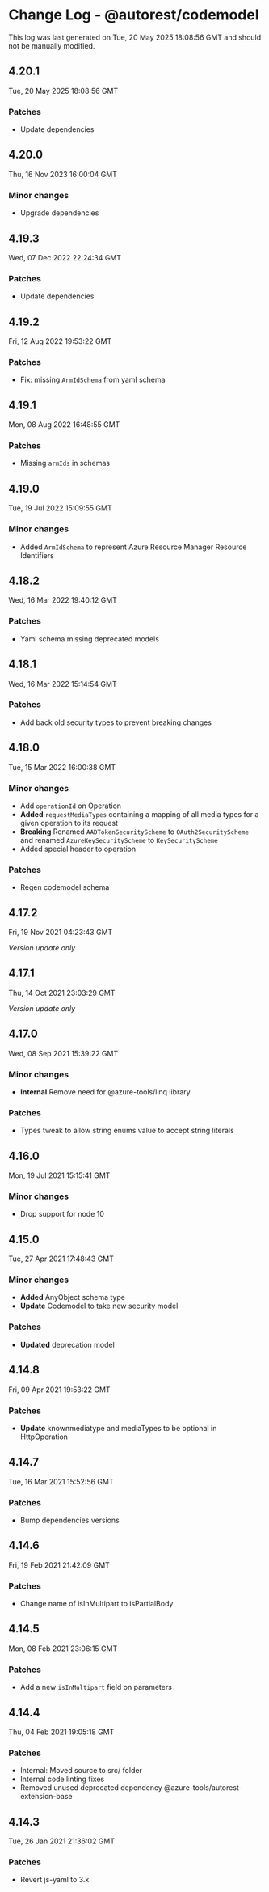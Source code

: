 # Change Log - @autorest/codemodel

This log was last generated on Tue, 20 May 2025 18:08:56 GMT and should not be manually modified.

## 4.20.1
Tue, 20 May 2025 18:08:56 GMT

### Patches

- Update dependencies

## 4.20.0
Thu, 16 Nov 2023 16:00:04 GMT

### Minor changes

- Upgrade dependencies

## 4.19.3
Wed, 07 Dec 2022 22:24:34 GMT

### Patches

- Update dependencies

## 4.19.2
Fri, 12 Aug 2022 19:53:22 GMT

### Patches

- Fix: missing `ArmIdSchema` from yaml schema

## 4.19.1
Mon, 08 Aug 2022 16:48:55 GMT

### Patches

- Missing `armIds` in schemas

## 4.19.0
Tue, 19 Jul 2022 15:09:55 GMT

### Minor changes

- Added `ArmIdSchema` to represent Azure Resource Manager Resource Identifiers

## 4.18.2
Wed, 16 Mar 2022 19:40:12 GMT

### Patches

- Yaml schema missing deprecated models

## 4.18.1
Wed, 16 Mar 2022 15:14:54 GMT

### Patches

- Add back old security types to prevent breaking changes

## 4.18.0
Tue, 15 Mar 2022 16:00:38 GMT

### Minor changes

- Add `operationId` on Operation
- **Added** `requestMediaTypes` containing a mapping of all media types for a given operation to its request
- **Breaking** Renamed `AADTokenSecurityScheme` to `OAuth2SecurityScheme` and renamed `AzureKeySecurityScheme` to `KeySecurityScheme`
- Added special header to operation

### Patches

- Regen codemodel schema

## 4.17.2
Fri, 19 Nov 2021 04:23:43 GMT

_Version update only_

## 4.17.1
Thu, 14 Oct 2021 23:03:29 GMT

_Version update only_

## 4.17.0
Wed, 08 Sep 2021 15:39:22 GMT

### Minor changes

- **Internal** Remove need for @azure-tools/linq library

### Patches

- Types tweak to allow string enums value to accept string literals

## 4.16.0
Mon, 19 Jul 2021 15:15:41 GMT

### Minor changes

- Drop support for node 10

## 4.15.0
Tue, 27 Apr 2021 17:48:43 GMT

### Minor changes

- **Added** AnyObject schema type
- **Update** Codemodel to take new security model

### Patches

- **Updated** deprecation model

## 4.14.8
Fri, 09 Apr 2021 19:53:22 GMT

### Patches

- **Update** knownmediatype and mediaTypes to be optional in HttpOperation

## 4.14.7
Tue, 16 Mar 2021 15:52:56 GMT

### Patches

- Bump dependencies versions

## 4.14.6
Fri, 19 Feb 2021 21:42:09 GMT

### Patches

- Change name of isInMultipart to isPartialBody

## 4.14.5
Mon, 08 Feb 2021 23:06:15 GMT

### Patches

- Add a new `isInMultipart` field on parameters

## 4.14.4
Thu, 04 Feb 2021 19:05:18 GMT

### Patches

- Internal: Moved source to src/ folder
- Internal code linting fixes
- Removed unused deprecated dependency @azure-tools/autorest-extension-base

## 4.14.3
Tue, 26 Jan 2021 21:36:02 GMT

### Patches

- Revert js-yaml to 3.x

